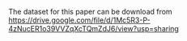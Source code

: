 The dataset for this paper can be download from https://drive.google.com/file/d/1Mc5R3-P-4zNucER1o39VVZqXcTQmZdJ6/view?usp=sharing
